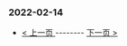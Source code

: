 ### 2022-02-14 
 

- [ < 上一页 ](https://github.com/able8/weibo-hot-record/blob/master/2022-02-13.md) -------- [ 下一页 > ](https://github.com/able8/weibo-hot-record/blob/master/2022-02-15.md)